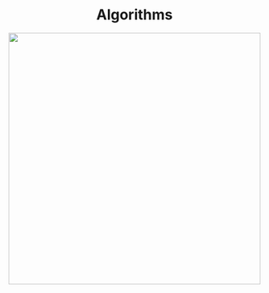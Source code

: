 <div id="header" align="center">
  <h1>Algorithms</h1>
  <img src="https://media.giphy.com/media/v1.Y2lkPTc5MGI3NjExdGtlM2ZydDl6bHJ4aGloOGZlNHBkMGk1NXZibWZkNWRwYnI5b3JycCZlcD12MV9pbnRlcm5hbF9naWZfYnlfaWQmY3Q9Zw/3o6Yg4GUVgIUg3bf7W/giphy.gif" width="500"/>
</div>

